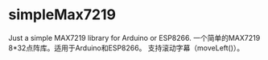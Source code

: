 # simpleMax7219
Just a simple MAX7219 library for Arduino or ESP8266.
一个简单的MAX7219 8*32点阵库。适用于Arduino和ESP8266。
支持滚动字幕（moveLeft()）。
